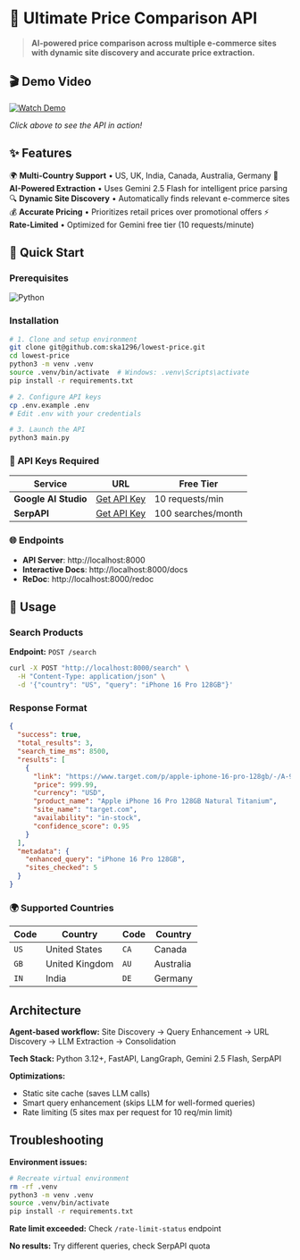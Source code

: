 # 🛒 Ultimate Price Comparison API

> **AI-powered price comparison across multiple e-commerce sites with dynamic site discovery and accurate price extraction.**

## 🎬 Demo Video

[![Watch Demo](https://img.shields.io/badge/🎬_Watch_Demo_Video-Loom-00D2FF?style=for-the-badge&logo=loom)](https://www.loom.com/share/f41e25484b2f4add89a35c9f861f1e10?sid=490f6f32-1877-47e4-968a-06496e97b170)

*Click above to see the API in action!*

## ✨ Features

🌍 **Multi-Country Support** • US, UK, India, Canada, Australia, Germany
🤖 **AI-Powered Extraction** • Uses Gemini 2.5 Flash for intelligent price parsing
🔍 **Dynamic Site Discovery** • Automatically finds relevant e-commerce sites
💰 **Accurate Pricing** • Prioritizes retail prices over promotional offers
⚡ **Rate-Limited** • Optimized for Gemini free tier (10 requests/minute)

## 🚀 Quick Start

### Prerequisites
![Python](https://img.shields.io/badge/Python-3.12+-blue?style=flat-square&logo=python)

### Installation

```bash
# 1. Clone and setup environment
git clone git@github.com:ska1296/lowest-price.git
cd lowest-price
python3 -m venv .venv
source .venv/bin/activate  # Windows: .venv\Scripts\activate
pip install -r requirements.txt

# 2. Configure API keys
cp .env.example .env
# Edit .env with your credentials

# 3. Launch the API
python3 main.py
```

### 🔑 API Keys Required

| Service | URL | Free Tier |
|---------|-----|-----------|
| **Google AI Studio** | [Get API Key](https://aistudio.google.com/app/apikey) | 10 requests/min |
| **SerpAPI** | [Get API Key](https://serpapi.com/) | 100 searches/month |

### 🌐 Endpoints

- **API Server**: http://localhost:8000
- **Interactive Docs**: http://localhost:8000/docs
- **ReDoc**: http://localhost:8000/redoc

## 📖 Usage

### Search Products

**Endpoint:** `POST /search`

```bash
curl -X POST "http://localhost:8000/search" \
  -H "Content-Type: application/json" \
  -d '{"country": "US", "query": "iPhone 16 Pro 128GB"}'
```

### Response Format

```json
{
  "success": true,
  "total_results": 3,
  "search_time_ms": 8500,
  "results": [
    {
      "link": "https://www.target.com/p/apple-iphone-16-pro-128gb/-/A-90539822",
      "price": 999.99,
      "currency": "USD",
      "product_name": "Apple iPhone 16 Pro 128GB Natural Titanium",
      "site_name": "target.com",
      "availability": "in-stock",
      "confidence_score": 0.95
    }
  ],
  "metadata": {
    "enhanced_query": "iPhone 16 Pro 128GB",
    "sites_checked": 5
  }
}
```

### 🌍 Supported Countries

| Code | Country | Code | Country |
|------|---------|------|---------|
| `US` | United States | `CA` | Canada |
| `GB` | United Kingdom | `AU` | Australia |
| `IN` | India | `DE` | Germany |

## Architecture

**Agent-based workflow:** Site Discovery → Query Enhancement → URL Discovery → LLM Extraction → Consolidation

**Tech Stack:** Python 3.12+, FastAPI, LangGraph, Gemini 2.5 Flash, SerpAPI

**Optimizations:**
- Static site cache (saves LLM calls)
- Smart query enhancement (skips LLM for well-formed queries)
- Rate limiting (5 sites max per request for 10 req/min limit)

## Troubleshooting

**Environment issues:**
```bash
# Recreate virtual environment
rm -rf .venv
python3 -m venv .venv
source .venv/bin/activate
pip install -r requirements.txt
```

**Rate limit exceeded:** Check `/rate-limit-status` endpoint

**No results:** Try different queries, check SerpAPI quota
